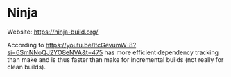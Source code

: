 # Ninja

Website: https://ninja-build.org/

According to https://youtu.be/ItcGevumW-8?si=6SmNNoQJ2YO8eNVA&t=475 has more efficient dependency tracking than make and is thus faster than make for incremental builds (not really for clean builds).
